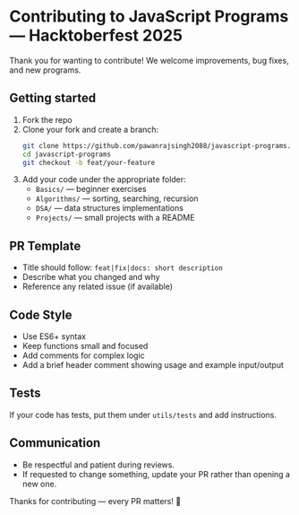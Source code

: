 # Contributing to JavaScript Programs — Hacktoberfest 2025

Thank you for wanting to contribute! We welcome improvements, bug fixes, and new programs.

## Getting started
1. Fork the repo
2. Clone your fork and create a branch:
   ```bash
   git clone https://github.com/pawanrajsingh2088/javascript-programs.git
   cd javascript-programs
   git checkout -b feat/your-feature
   ```
3. Add your code under the appropriate folder:
   - `Basics/` — beginner exercises
   - `Algorithms/` — sorting, searching, recursion
   - `DSA/` — data structures implementations
   - `Projects/` — small projects with a README

## PR Template
- Title should follow: `feat|fix|docs: short description`
- Describe what you changed and why
- Reference any related issue (if available)

## Code Style
- Use ES6+ syntax
- Keep functions small and focused
- Add comments for complex logic
- Add a brief header comment showing usage and example input/output

## Tests
If your code has tests, put them under `utils/tests` and add instructions.

## Communication
- Be respectful and patient during reviews.
- If requested to change something, update your PR rather than opening a new one.

Thanks for contributing — every PR matters! 🎉
